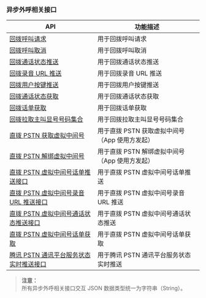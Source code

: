 ### 异步外呼相关接口
| API       | 功能描述                          |
| -------- | ----------------------------- |
| [回拨呼叫请求](/document/product/610/11851) | 用于回拨呼叫请求 |
| [回拨呼叫取消](/document/product/610/11850) | 用于回拨呼叫取消 |
| [回拨通话状态推送](/document/product/610/11897) | 用于回拨通话状态推送 |
| [回拨录音 URL 推送](/document/product/610/11896) | 用于回拨录音 URL 推送 |
| [回拨用户按键推送](/document/product/610/11853) | 用于回拨用户按键推送 |
| [回拨通话状态获取](/document/product/610/11898) | 用于回拨通话状态获取 |
| [回拨话单获取](/document/product/610/11854) | 用于回拨话单获取 |
| [回拨拉取主叫显号号码集合](/document/product/610/11852) | 用于回拨拉取主叫显号号码集合 |
| [直拨 PSTN 获取虚拟中间号](/document/product/610/12009) | 用于直拨 PSTN 获取虚拟中间号（App 使用方发起） |
| [直拨 PSTN 解绑虚拟中间号](/document/product/610/12068) | 用于直拨 PSTN 解绑虚拟中间号（App 使用方发起） |
| [直拨 PSTN 虚拟中间号话单推送接口](/document/product/610/12011) | 用于直拨 PSTN 虚拟中间号话单推送 |
| [直拨 PSTN 虚拟中间号录音 URL 推送接口](/document/product/610/12010) | 用于直拨 PSTN 虚拟中间号录音 URL 推送 |
| [直拨 PSTN 虚拟中间号通话状态推送接口](/document/product/610/12067) | 用于直拨 PSTN 虚拟中间号通话状态推送 |
| [直拨 PSTN 虚拟中间号话单获取](/document/product/610/12066) | 用于直拨 PSTN 虚拟中间号话单获取 |
| [腾讯 PSTN 通讯平台服务状态实时推送接口](/document/product/610/12082) | 用于腾讯 PSTN 通讯平台服务状态实时推送 |


> **注意：**  
所有异步外呼相关接口交互 JSON 数据类型统一为字符串（String）。

















